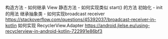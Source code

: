 
构造方法 - 如何继承 View
静态方法 - 如何实现类似 start() 的方法
初始化 - init的用法
继承抽象类 - 如何实现broadcast receiver https://stackoverflow.com/questions/45392037/broadcast-receiver-in-kotlin
如何实现 RecyclerView.Adapter https://android.jlelse.eu/using-recyclerview-in-android-kotlin-722991e86bf3